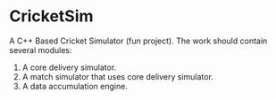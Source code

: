 # CricketSim
A C++ Based Cricket Simulator (fun project).
The work should contain several modules:
1. A core delivery simulator.
2. A match simulator that uses core delivery simulator.
3. A data accumulation engine.
